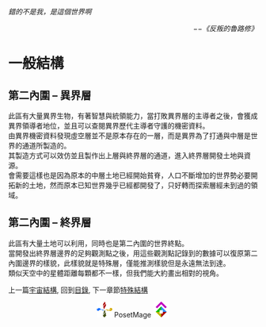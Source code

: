 *錯的不是我，是這個世界啊*  
<p align="right"><i>−−《反叛的魯路修》</i></p>

# 一般結構
## 第二內圍 – 異界層
此區有大量異界生物，有著智慧與統領能力，當打敗異界層的主導者之後，會獲成異界領導者地位，並且可以查閱異界歷代主導者守護的機密資料。  
由異界機密資料發現虛空層並不是原本存在的一層，而是異界為了打通與中層是世界的通道所製造的。  
其製造方式可以效仿並且製作出上層與終界層的通道，進入終界層開發土地與資源。  
會需要這樣也是因為原本的中層土地已經開始貧脊，人口不斷增加的世界勢必要開拓新的土地，然而原本已知世界幾乎已經都開發了，只好轉而探索層經未到過的領域。  

## 第二內圍 – 終界層
此區有大量土地可以利用，同時也是第二內圍的世界終點。  
當開發出終界層邊界的足夠觀測點之後，用這些觀測點記錄到的數據可以復原第二內圍邊界的樣貌，此樣貌就是特殊層，僅能推測樣貌但是永遠無法到達。  
類似天空中的星體距離每顆都不一樣，但我們能大約畫出相對的視角。  


上一篇[宇宙結構](../Universe), 
回到[目錄](/#ch-3-god-view), 
下一章節[特殊結構](../Peculiar)


<p align="center"><img src="/Icon/Design/4Element.svg" Height="32" /> PosetMage <img src="/Icon/Transparent/POM.png" Height="32" /></p>